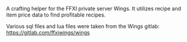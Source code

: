 A crafting helper for the FFXI private server Wings. It utilizes recipe and item price data to find profitable recipes.

Various sql files and lua files were taken from the Wings gitlab:
https://gitlab.com/ffxiwings/wings
